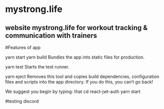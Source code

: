 # mystrong.life

## website mystrong.life for workout tracking & communication with trainers

#Features of app

yarn start
yarn build
Bundles the app into static files for production.

yarn test
Starts the test runner.

yarn eject
Removes this tool and copies build dependencies, configuration files
and scripts into the app directory. If you do this, you can’t go back!

We suggest you begin by typing:
that
cd react-jwt-auth
yarn start

#testing discord
